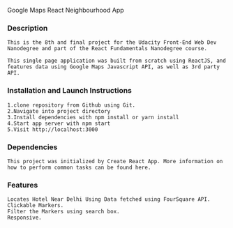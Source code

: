 Google Maps React Neighbourhood App

### Description
	This is the 8th and final project for the Udacity Front-End Web Dev Nanodegree and part of the React Fundamentals Nanodegree course.

	This single page application was built from scratch using ReactJS, and features data using Google Maps Javascript API, as well as 3rd party API.

### Installation and Launch Instructions
	1.clone repository from Github using Git.
	2.Navigate into project directory
	3.Install dependencies with npm install or yarn install
	4.Start app server with npm start
	5.Visit http://localhost:3000

### Dependencies
	This project was initialized by Create React App. More information on how to perform common tasks can be found here.

### Features

	Locates Hotel Near Delhi Using Data fetched using FourSquare API.
	Clickable Markers.
	Filter the Markers using search box.
	Responsive.

